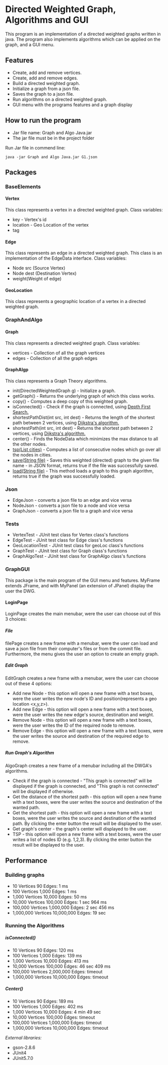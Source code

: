 # Directed Weighted Graph, Algorithms and GUI

This program is an implementation of a directed weighted graphs written in java.
The program also implements algorithms which can be applied on the graph, and a GUI menu.

## Features
- Create, add and remove vertices.
- Create, add and remove edges.
- Build a directed weighted graph.
- Initialize a graph from a json file.
- Saves the graph to a json file.
- Run algorithms on a directed weighted graph.
- GUI menu with the programs features and a graph display

## How to run the program
- Jar file name: Graph and Algo Java.jar
- The jar file must be in the project folder

Run Jar file  in commend line:

```
java -jar Graph and Algo Java.jar G1.json
```

## Packages
### BaseElements

#### Vertex
This class represents a vertex in a directed weighted graph.
Class variables:
- key - Vertex's id
- location - Geo Location of the vertex
- tag

#### Edge
This class represents an edge in a directed weighted graph.
This class is an implementation of the EdgeData interface.
Class variables:
- Node src (Source Vertex)
- Node dest (Destination Vertex)
- weight(Weight of edge)

#### GeoLocation
This class represents a geographic location of a vertex in a directed weighted graph.

### GraphAndAlgo
#### Graph
This class represents a directed weighted graph.
Class variables:
- vertices - Collection of all the graph vertices
- edges - Collection of all the graph edges

#### GraphAlgp
This class represents a Graph Theory algorithms.
- init(DirectedWeightedGraph g) - Initialize a graph.
- getGraph() - Returns the underlying graph of which this class works.
- copy() - Computes a deep copy of this weighted graph.
- isConnected() - Check if the graph is connected, using [Depth First Search.](https://www.geeksforgeeks.org/check-if-a-directed-graph-is-connected-or-not/)
- shortestPathDist(int src, int dest) - Returns the length of the shortest path between 2 vertices, using [Dijkstra's algorithm.](https://en.wikipedia.org/wiki/Dijkstra%27s_algorithm)
- shortestPath(int src, int dest) - Returns the shortest path between 2 vertices, using [Dijkstra's algorithm.](https://en.wikipedia.org/wiki/Dijkstra%27s_algorithm)
- center() - Finds the NodeData which minimizes the max distance to all the other nodes.
- [tsp(List cities)](https://en.wikipedia.org/wiki/Travelling_salesman_problem) - Computes a list of consecutive nodes which go over all the nodes in cities.
- [save(String file)](https://attacomsian.com/blog/gson-write-json-file) - Saves this weighted (directed) graph to the given file name - in JSON format, returns true if the file was successfully saved.
- [load(String file)](https://attacomsian.com/blog/gson-read-json-file) - This method loads a graph to this graph algorithm, returns true if the graph was successfully loaded.

### Json
- EdgeJson - converts a json file to an edge and vice versa
- NodeJson - converts a json file to a node and vice versa
- GraphJson - converts a json file to a graph and vice versa

### Tests
- VertexTest - JUnit test class for Vertex class's functions
- EdgeTest - JUnit test class for Edge class's functions
- GeoLocationTest - JUnit test class for geoLoc class's functions
- GraphTest - JUnit test class for Graph class's functions
- GraphAlgoTest - JUnit test class for GraphAlgo class's functions

### GraphGUI
This package is the main program of the GUI menu and features. MyFrame extends JFrame, and with MyPanel (an extension of JPanel) display the user the DWG.
#### LoginPage
LoginPage creates the main menubar, were the user can choose out of this 3 choices:

##### File
filePage creates a new frame with a menubar, were the user can load and save a json file from their computer's files or from the commit file.
Furthermore, the menu gives the user an option to create an empty graph.

##### Edit Graph
EditGraph creates a new frame with a menubar, were the user can choose out of these 4 options:
- Add new Node - this option will open a new frame with a text boxes, were the user writes the new node's ID
  and position(represents a geo location <x,y,z>).
- Add new Edge - this option will open a new frame with a text boxes, were the user writes the
  new edge's source, destination and weight.
- Remove Node - this option will open a new frame with a text boxes, were the user writes the ID of the required node to remove.
- Remove Edge - this option will open a new frame with a text boxes, were the user writes the source and destination of the required edge to remove.

##### Run Graph's Algorithm
AlgoGraph creates a new frame of a menubar including all the DWGA's algorithms.
- Check if the graph is connected - "This graph is connected" will be displayed if the graph is connected, and "This graph is not connected"
  will be displayed if otherwise.
- Get the distance of the shortest path - this option will open a new frame with a text boxes, were the user writes the
  source and destination of the wanted path.
- Get the shortest path - this option will open a new frame with a text boxes, were the user writes the
  source and destination of the wanted path. By clicking the enter button the result will be displayed to the user.
- Get graph's center - the graph's center will displayed to the user.
- TSP - this option will open a new frame with a text boxes, were the user writes a list of nodes ID (e.g. 1,2,3).
  By clicking the enter button the result will be displayed to the user.

## Performance
### Building graphs
- 10 Vertices 90 Edges: 1 ms
- 100 Vertices 1,000 Edges: 1 ms
- 1,000 Vertices 10,000 Edges: 50 ms
- 10,000 Vertices 100,000 Edges: 1 sec 964 ms
- 100,000 Vertices 1,000,000 Edges: 2 sec 456 ms
- 1,000,000 Vertices 10,000,000 Edges: 19 sec

### Running the Algorithms
##### isConnected()
- 10 Vertices 90 Edges: 120 ms
- 100 Vertices 1,000 Edges: 139 ms
- 1,000 Vertices 10,000 Edges: 413 ms
- 10,000 Vertices 100,000 Edges: 46 sec 409 ms
- 100,000 Vertices 2,000,000 Edges: timeout
- 1,000,000 Vertices 10,000,000 Edges: timeout

##### Center()
- 10 Vertices 90 Edges: 189 ms
- 100 Vertices 1,000 Edges: 402 ms
- 1,000 Vertices 10,000 Edges: 4 min 49 sec
- 10,000 Vertices 100,000 Edges: timeout
- 100,000 Vertices 1,000,000 Edges: timeout
- 1,000,000 Vertices 10,000,000 Edges: timeout

_External libraries:_
- gson-2.8.6
- JUnit4
- JUnit5.7.0